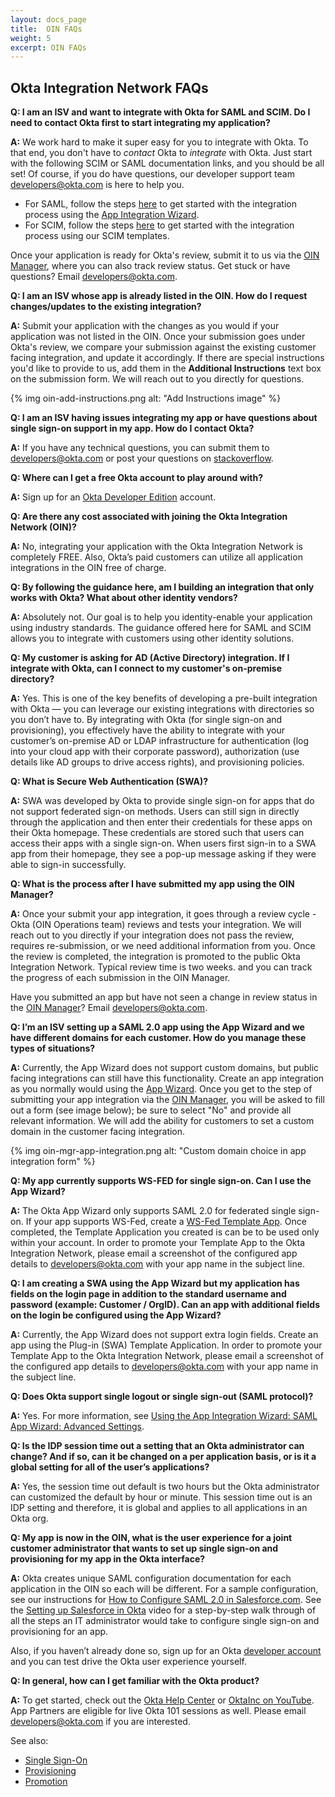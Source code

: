 ```yaml
---
layout: docs_page
title:  OIN FAQs
weight: 5
excerpt: OIN FAQs
---
```


## Okta Integration Network FAQs

**Q: I am an ISV and want to integrate with Okta for SAML and SCIM. Do I need to contact Okta first to start integrating my application?**

**A:** We work hard to make it super easy for you to integrate with Okta. To that end, you don't have to *contact* Okta to *integrate* with Okta. Just start with the following SCIM or SAML documentation links, and you should be all set! Of course, if you do have questions, our developer support team <developers@okta.com> is here to help you.

* For SAML, follow the steps [here](/use_cases/integrate_with_okta/sso-with-saml) to get started with the integration process using the [App Integration Wizard](https://help.okta.com/en/prod/Content/Topics/Apps/Apps_App_Integration_Wizard.htm).
* For SCIM, follow the steps [here](/standards/SCIM/#publishing-your-scim-based-provisioning-integration) to get started with the integration process using our SCIM templates.

Once your application is ready for Okta's review, submit it to us via the [OIN Manager](https://oinmanager.okta.com/), where you can also track review status. Get stuck or have questions? Email <developers@okta.com>.

**Q:  I am an ISV whose app is already listed in the OIN. How do I request changes/updates to the existing integration?**

**A:** Submit your application with the changes as you would if your application was not listed in the OIN. Once your submission goes under Okta's review, we compare your submission against the existing customer facing integration, and update it accordingly. If there are special instructions you'd like to provide to us, add them in the **Additional Instructions** text box on the submission form. We will reach out to you directly for questions.

{% img oin-add-instructions.png alt: "Add Instructions image" %}

**Q: I am an ISV having issues integrating my app or have questions about single sign-on support in my app. How do I contact Okta?**

**A:** If you have any technical questions, you can submit them to <developers@okta.com> or post your questions on [stackoverflow](https://stackoverflow.com).

**Q: Where can I get a free Okta account to play around with?**

**A:** Sign up for an [Okta Developer Edition](https://developer.okta.com/signup/) account.

**Q: Are there any cost associated with joining the Okta Integration Network (OIN)?**

**A:** No, integrating your application with the Okta Integration Network is completely FREE. Also, Okta’s paid customers can utilize all application integrations in the OIN free of charge.

**Q: By following the guidance here, am I building an integration that only works with Okta? What about other identity vendors?**

**A:** Absolutely not. Our goal is to help you identity-enable your application using industry standards. The guidance offered here for SAML and SCIM allows you to integrate with customers using other identity solutions.

**Q: My customer is asking for AD (Active Directory) integration. If I integrate with Okta, can I connect to my customer's on-premise directory?**

**A:** Yes. This is one of the key benefits of developing a pre-built integration with Okta — you can leverage our existing integrations with directories so you don’t have to. By integrating with Okta (for single sign-on and provisioning), you effectively have the ability to integrate with your customer’s on-premise AD or LDAP infrastructure for authentication (log into your cloud app with their corporate password), authorization (use details like AD groups to drive access rights), and provisioning policies.

**Q: What is Secure Web Authentication (SWA)?**

**A:** SWA was developed by Okta to provide single sign-on for apps that do not support federated sign-on methods. Users can still sign in directly through the application and then enter their credentials for these apps on their Okta homepage. These credentials are stored such that users can access their apps with a single sign-on. When users first sign-in to a SWA app from their homepage, they see a pop-up message asking if they were able to sign-in successfully.

**Q: What is the process after I have submitted my app using the OIN Manager?**

**A:**  Once your submit your app integration, it goes through a review cycle - Okta (OIN Operations team) reviews and tests your integration. We will reach out to you directly if your integration does not pass the review, requires re-submission, or we need additional information from you. Once the review is completed, the integration is promoted to the public Okta Integration Network. Typical review time is two weeks. and you can track the progress of each submission in the OIN Manager. 

Have you submitted an app but have not seen a change in review status in the [OIN Manager](https://oinmanager.okta.com)? Email <developers@okta.com>.

**Q: I’m an ISV setting up a SAML 2.0 app using the App Wizard and we have different domains for each customer. How do you manage these types of situations?**

**A:** Currently, the App Wizard does not support custom domains, but public facing integrations can still have this functionality. Create an app integration as you normally would using the [App Wizard](https://help.okta.com/en/prod/Content/Topics/Apps/Apps_App_Integration_Wizard.htm). Once you get to the step of submitting your app integration via the [OIN Manager](https://oinmanager.okta.com), you will be asked to fill out a form (see image below); be sure to select "No" and provide all relevant information. We will add the ability for customers to set a custom domain in the customer facing integration.

{% img oin-mgr-app-integration.png alt: "Custom domain choice in app integration form" %}

**Q: My app currently supports WS-FED for single sign-on. Can I use the App Wizard?**

**A:** The Okta App Wizard only supports SAML 2.0 for federated single sign-on. If your app supports WS-Fed, create a [WS-Fed Template App](https://help.okta.com/en/prod/Content/Topics/Apps/Apps_Configure_Okta%20Template_WS_Federation.htm). Once completed, the Template Application you created is can be to be used only within your account. In order to promote your Template App to the Okta Integration Network, please email a screenshot of the configured app details to <developers@okta.com> with your app name in the subject line.

**Q: I am creating a SWA using the App Wizard but my application has fields on the login page in addition to the standard username and password (example: Customer / OrgID). Can an app with additional fields on the login be configured using the App Wizard?**

**A:** Currently, the App Wizard does not support extra login fields. Create an app using the Plug-in (SWA) Template Application. In order to promote your Template App to the Okta Integration Network, please email a screenshot of the configured app details to <developers@okta.com> with your app name in the subject line.

**Q: Does Okta support single logout or single sign-out (SAML protocol)?**

**A:** Yes. For more information, see [Using the App Integration Wizard: SAML App Wizard: Advanced Settings](https://help.okta.com/en/prod/Content/Topics/Apps/Apps_App_Integration_Wizard.htm).


**Q: Is the IDP session time out a setting that an Okta administrator can change? And if so, can it be changed on a per application basis, or is it a global setting for all of the user’s applications?**

**A:** Yes, the session time out default is two hours but the Okta administrator can customized the default by hour or minute. This session time out is an IDP setting and therefore, it is global and applies to all applications in an Okta org.

**Q: My app is now in the OIN, what is the user experience for a joint customer administrator that wants to set up single sign-on and provisioning for my app in the Okta interface?**

**A:** Okta creates unique SAML configuration documentation for each application in the OIN so each will be different. For a sample configuration, see our instructions for [How to Configure SAML 2.0 in Salesforce.com](http://saml-doc.okta.com/SAML_Docs/How-to-Configure-SAML-2.0-in-Salesforce.html). See the [Setting up Salesforce in Okta](https://support.okta.com/help/articles/Knowledge_Article/Setting-Up-Salesforce-in-Okta) video for a step-by-step walk through of all the steps an IT administrator would take to configure single sign-on and provisioning for an app.

Also, if you haven’t already done so, sign up for an Okta [developer account](https://developer.okta.com/signup/) and you can test drive the Okta user experience yourself.

**Q: In general, how can I get familiar with the Okta product?**

**A:** To get started, check out the [Okta Help Center](https://help.okta.com) or [OktaInc on YouTube](https://www.youtube.com/user/OktaInc). App Partners are eligible for live Okta 101 sessions as well. Please email <developers@okta.com> if you are interested. 

See also:

* [Single Sign-On](/use_cases/integrate_with_okta/sso-with-saml)
* [Provisioning](/use_cases/integrate_with_okta/provisioning)
* [Promotion](/use_cases/integrate_with_okta/promotion)